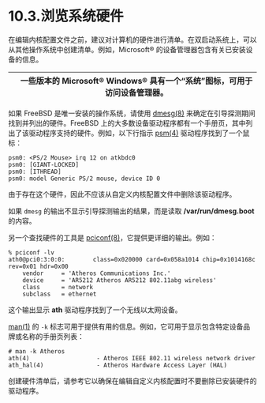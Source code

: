 # 10.3.浏览系统硬件

在编辑内核配置文件之前，建议对计算机的硬件进行清单。在双启动系统上，可以从其他操作系统中创建清单。例如，Microsoft® 的设备管理器包含有关已安装设备的信息。

|     | 一些版本的 Microsoft® Windows® 具有一个“系统”图标，可用于访问设备管理器。 |
| --- | ------------------------------------------------------------------------- |

如果 FreeBSD 是唯一安装的操作系统，请使用 [dmesg(8)](https://man.freebsd.org/cgi/man.cgi?query=dmesg&sektion=8&format=html) 来确定在引导探测期间找到并列出的硬件。FreeBSD 上的大多数设备驱动程序都有一个手册页，其中列出了该驱动程序支持的硬件。例如，以下行指示 [psm(4)](https://man.freebsd.org/cgi/man.cgi?query=psm&sektion=4&format=html) 驱动程序找到了一个鼠标：

```
psm0: <PS/2 Mouse> irq 12 on atkbdc0
psm0: [GIANT-LOCKED]
psm0: [ITHREAD]
psm0: model Generic PS/2 mouse, device ID 0
```

由于存在这个硬件，因此不应该从自定义内核配置文件中删除该驱动程序。

如果 `dmesg` 的输出不显示引导探测输出的结果，而是读取 **/var/run/dmesg.boot** 的内容。

另一个查找硬件的工具是 [pciconf(8)](https://man.freebsd.org/cgi/man.cgi?query=pciconf&sektion=8&format=html)，它提供更详细的输出。例如：

```
% pciconf -lv
ath0@pci0:3:0:0:        class=0x020000 card=0x058a1014 chip=0x1014168c rev=0x01 hdr=0x00
    vendor     = 'Atheros Communications Inc.'
    device     = 'AR5212 Atheros AR5212 802.11abg wireless'
    class      = network
    subclass   = ethernet
```

这个输出显示 **ath** 驱动程序找到了一个无线以太网设备。

[man(1)](https://man.freebsd.org/cgi/man.cgi?query=man&sektion=1&format=html) 的 `-k` 标志可用于提供有用的信息。例如，它可用于显示包含特定设备品牌或名称的手册页列表：

```
# man -k Atheros
ath(4)                   - Atheros IEEE 802.11 wireless network driver
ath_hal(4)               - Atheros Hardware Access Layer (HAL)
```

创建硬件清单后，请参考它以确保在编辑自定义内核配置时不要删除已安装硬件的驱动程序。
